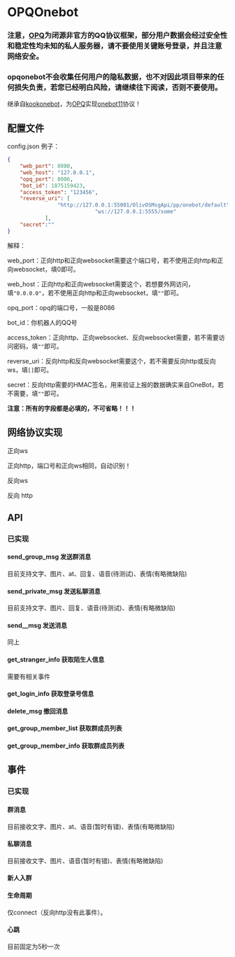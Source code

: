 # OPQOnebot

### 注意，[OPQ](https://73s2swxb4k.apifox.cn/doc-2200981)为闭源非官方的QQ协议框架，部分用户数据会经过安全性和稳定性均未知的私人服务器，请不要使用关键账号登录，并且注意网络安全。

### opqonebot不会收集任何用户的隐私数据，也不对因此项目带来的任何损失负责，若您已经明白风险，请继续往下阅读，否则不要使用。

继承自[kookonebot](https://github.com/super1207/KookOneBot)，为[OPQ](https://73s2swxb4k.apifox.cn/doc-2200981)实现[onebot11](https://github.com/botuniverse/onebot-11)协议！

## 配置文件

config.json 例子： 

```json
{
	"web_port": 8080,
	"web_host": "127.0.0.1",
	"opq_port": 8086,
	"bot_id": 1875159423,
	"access_token": "123456",
	"reverse_uri": [
				"http://127.0.0.1:55001/OlivOSMsgApi/pp/onebot/default",
                        	"ws://127.0.0.1:5555/some"
			],
	"secret":""
}
```

解释：

web_port：正向http和正向websocket需要这个端口号，若不使用正向http和正向websocket，填0即可。

web_host：正向http和正向websocket需要这个，若想要外网访问，填`"0.0.0.0"`，若不使用正向http和正向websocket，填`""`即可。

opq_port：opq的端口号，一般是8086

bot_id：你机器人的QQ号

access_token：正向http、正向websocket、反向websocket需要，若不需要访问密码，填`""`即可。

reverse_uri：反向http和反向websocket需要这个，若不需要反向http或反向ws，填`[]`即可。

secret：反向http需要的HMAC签名，用来验证上报的数据确实来自OneBot，若不需要，填`""`即可。

**注意：所有的字段都是必填的，不可省略！！！**

## 网络协议实现

正向ws

正向http，端口号和正向ws相同，自动识别！

反向ws

反向 http

## API

### 已实现

#### send_group_msg 发送群消息

目前支持文字、图片、at、回复、语音(待测试)、表情(有略微缺陷)

#### send_private_msg 发送私聊消息

目前支持文字、图片、回复、语音(待测试)、表情(有略微缺陷)

#### send__msg 发送消息

同上

#### get_stranger_info 获取陌生人信息

需要有相关事件

#### get_login_info 获取登录号信息

#### delete_msg 撤回消息

#### get_group_member_list 获取群成员列表

#### get_group_member_info 获取群成员列表

## 事件

### 已实现

#### 群消息 

目前接收文字、图片、at、语音(暂时有错)、表情(有略微缺陷)

#### 私聊消息

目前接收文字、图片、语音(暂时有错)、表情(有略微缺陷)

#### 新人入群

#### 生命周期

仅connect（反向http没有此事件）。

#### 心跳

目前固定为5秒一次

